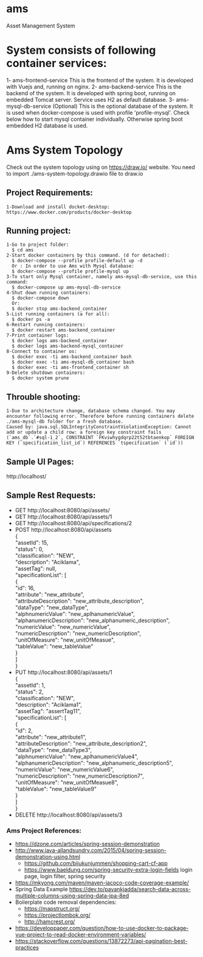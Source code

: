 # ams  
Asset Management System

# System consists of following container services:
  1- ams-frontend-service
      This is the frontend of the system. It is developed with Vuejs and, running on nginx.
  2- ams-backend-service
      This is the backend of the system. It is developed with spring boot, running on embedded Tomcat server. Service uses H2 as default database.
  3- ams-mysql-db-service (Optional)
      This is the optional database of the system. It is used when docker-compose is used with profile 'profile-mysql'. Check below how to start mysql container individually.
      Otherwise spring boot embedded H2 database is used.

# Ams System Topology 
  Check out the system topology using on https://draw.io/ website.
  You need to import ./ams-system-topology.drawio file to draw.io

## Project Requirements:  
    1-Download and install docket-desktop: https://www.docker.com/products/docker-desktop

## Running project:  
    1-Go to project folder:  
      $ cd ams  
    2-Start docker containers by this command. (d for detached):
      $ docker-compose --profile profile-default up -d 
      Or : In order to use Ams with Mysql database:
      $ docker-compose --profile profile-mysql up
    3-To start only Mysql container, namely ams-mysql-db-service, use this command:
      $ docker-compose up ams-mysql-db-service
    4-Shut down running containers:  
      $ docker-compose down  
      Or:  
      $ docker stop ams-backend_container  
    5-List running containers (a for all):  
      $ docker ps -a  
    6-Restart running containers:  
      $ docker restart ams-backend_container  
    7-Print container logs:  
      $ docker logs ams-backend_container
      $ docker logs ams-backend-mysql_container
    8-Connect to container os:  
      $ docker exec -ti ams-backend_container bash
      $ docker exec -ti ams-mysql-db_container bash
      $ docker exec -ti ams-frontend_container sh
    9-Delete shutdown containers:  
      $ docker system prune
## Throuble shooting:
    1-Due to architecture change, database schema changed. You may encounter following error. Therefore before running containers delete ./ams-mysql-db folder for a fresh database.
    Caused by: java.sql.SQLIntegrityConstraintViolationException: Cannot add or update a child row: a foreign key constraint fails (`ams_db`.`#sql-1_2`, CONSTRAINT `FKviwhygdqrp22t52tbtaenkop` FOREIGN KEY (`specification_list_id`) REFERENCES `tspecification` (`id`))
## Sample UI Pages:
  http://localhost/
## Sample Rest Requests:  
- GET http://localhost:8080/api/assets/  
- GET http://localhost:8080/api/assets/1  
- GET http://localhost:8080/api/specifications/2  
- POST http://localhost:8080/api/assets  
    {  
          "assetId": 15,  
          "status": 0,  
          "classification": "NEW",  
          "description": "Aciklama",  
          "assetTag": null,  
          "specificationList": [  
              {  
                  "id": 16,  
                  "attribute": "new_attribute",  
                  "attributeDescription": "new_attribute_description",  
                  "dataType": "new_dataType",  
                  "alphnumericValue": "new_aplhanumericValue",  
                  "alphanumericDescription": "new_alphanumeric_description",  
                  "numericValue": "new_numericValue",  
                  "numericDescription": "new_numericDescription",  
                  "unitOfMeasure": "new_unitOfMeasue",  
                  "tableValue": "new_tableValue"  
              }  
          ]  
      }  
- PUT http://localhost:8080/api/assets/1  
      {  
        "assetId": 1,  
        "status": 2,  
        "classification": "NEW",  
        "description": "Aciklama1",  
        "assetTag": "assertTag11",  
        "specificationList": [  
            {  
                "id": 2,  
                "attribute": "new_attribute1",  
                "attributeDescription": "new_attribute_description2",  
                "dataType": "new_dataType3",  
                "alphnumericValue": "new_aplhanumericValue4",  
                "alphanumericDescription": "new_alphanumeric_description5",  
                "numericValue": "new_numericValue6",  
                "numericDescription": "new_numericDescription7",  
                "unitOfMeasure": "new_unitOfMeasue8",  
                "tableValue": "new_tableValue9"  
            }  
        ]  
    }  
- DELETE http://localhost:8080/api/assets/3  


### Ams Project References:
- https://dzone.com/articles/spring-session-demonstration
- http://www.java-allandsundry.com/2015/04/spring-session-demonstration-using.html
  - https://github.com/bijukunjummen/shopping-cart-cf-app
  - https://www.baeldung.com/spring-security-extra-login-fields login page, login filter, spring security
- https://mkyong.com/maven/maven-jacoco-code-coverage-example/
- Spring Data Example
  https://dev.to/pavankjadda/search-data-across-multiple-columns-using-spring-data-jpa-8ed
- Boilerplate code removal dependencies:
  - https://mapstruct.org/
  - https://projectlombok.org/
  - http://hamcrest.org/
- https://developpaper.com/question/how-to-use-docker-to-package-vue-project-to-read-docker-environment-variables/
- https://stackoverflow.com/questions/13872273/api-pagination-best-practices